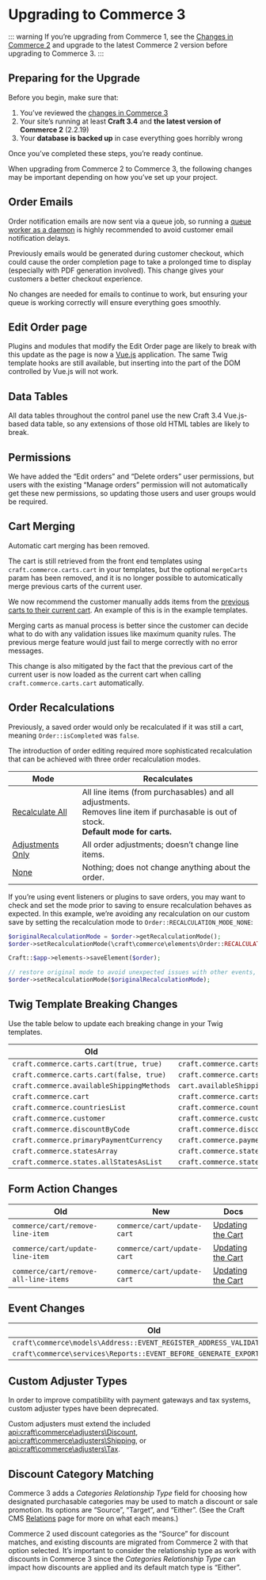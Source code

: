# Upgrading to Commerce 3

::: warning
If you’re upgrading from Commerce 1, see the [Changes in Commerce 2](https://docs.craftcms.com/commerce/v2/changes-in-commerce-2.html) and upgrade to the latest Commerce 2 version before upgrading to Commerce 3.
:::

## Preparing for the Upgrade

Before you begin, make sure that:

1. You’ve reviewed the [changes in Commerce 3](https://github.com/craftcms/commerce/blob/master/CHANGELOG.md#300---2020-01-28)
2. Your site’s running at least **Craft 3.4** and **the latest version of Commerce 2** (2.2.19)
3. Your **database is backed up** in case everything goes horribly wrong

Once you’ve completed these steps, you’re ready continue.

When upgrading from Commerce 2 to Commerce 3, the following changes may be important depending on how you’ve set up your project.

## Order Emails

Order notification emails are now sent via a queue job, so running a [queue worker as a daemon](https://nystudio107.com/blog/robust-queue-job-handling-in-craft-cms) is highly recommended to avoid customer email notification delays.

Previously emails would be generated during customer checkout, which could cause the order completion page to take a prolonged time to display (especially with PDF generation involved). This change gives your customers a better checkout experience.

No changes are needed for emails to continue to work, but ensuring your queue is working correctly will ensure everything goes smoothly.

## Edit Order page

Plugins and modules that modify the Edit Order page are likely to break with this update as the page is now a [Vue.js](https://vuejs.org/) application.
The same Twig template hooks are still available, but inserting into the part of the DOM controlled by Vue.js will not work.

## Data Tables

All data tables throughout the control panel use the new Craft 3.4 Vue.js-based data table, so any extensions of those old HTML tables are likely to break.

## Permissions

We have added the “Edit orders” and “Delete orders” user permissions, but users with the existing “Manage orders” permission will not automatically get these new permissions, so updating those users and user groups would be required.

## Cart Merging

Automatic cart merging has been removed.

The cart is still retrieved from the front end templates using `craft.commerce.carts.cart` in your templates, but the optional `mergeCarts` param has been removed, and it is no longer possible to automicatically merge previous carts of the current user.

We now recommend the customer manually adds items from the [previous carts to their current cart](adding-to-and-updating-the-cart.md#restoring-previous-cart-contents). An example of this is in the example templates.

Merging carts as manual process is better since the customer can decide what to do with any validation issues like maximum quanity rules. The previous merge feature would just fail to merge correctly with no error messages.

This change is also mitigated by the fact that the previous cart of the current user is now loaded as the current cart when calling `craft.commerce.carts.cart` automatically.

## Order Recalculations

Previously, a saved order would only be recalculated if it was still a cart, meaning `Order::isCompleted` was `false`.

The introduction of order editing required more sophisticated recalculation that can be achieved with three order recalculation modes.

| Mode                                                                                                       | Recalculates                                                                                                                                |
| ---------------------------------------------------------------------------------------------------------- | ------------------------------------------------------------------------------------------------------------------------------------------- |
| [Recalculate All](https://docs.craftcms.com/commerce/api/v3/craft-commerce-elements-order.html#constants)  | All line items (from purchasables) and all adjustments.<br>Removes line item if purchasable is out of stock.<br>**Default mode for carts.** |
| [Adjustments Only](https://docs.craftcms.com/commerce/api/v3/craft-commerce-elements-order.html#constants) | All order adjustments; doesn’t change line items.                                                                                           |
| [None](https://docs.craftcms.com/commerce/api/v3/craft-commerce-elements-order.html#constants)             | Nothing; does not change anything about the order.                                                                                          |

If you’re using event listeners or plugins to save orders, you may want to check and set the mode prior to saving to ensure recalculation behaves as expected. In this example, we’re avoiding any recalculation on our custom save by setting the recalculation mode to `Order::RECALCULATION_MODE_NONE`:

```php
$originalRecalculationMode = $order->getRecalculationMode();
$order->setRecalculationMode(\craft\commerce\elements\Order::RECALCULATION_MODE_NONE);

Craft::$app->elements->saveElement($order);

// restore original mode to avoid unexpected issues with other events, plugins, etc.
$order->setRecalculationMode($originalRecalculationMode);
```

## Twig Template Breaking Changes

Use the table below to update each breaking change in your Twig templates.

| Old                                       | New                                                                 |
| ----------------------------------------- | ------------------------------------------------------------------- |
| `craft.commerce.carts.cart(true, true)`   | `craft.commerce.carts.cart(true)`                                   |
| `craft.commerce.carts.cart(false, true)`  | `craft.commerce.carts.cart(false)`                                  |
| `craft.commerce.availableShippingMethods` | `cart.availableShippingMethodOptions`                               |
| `craft.commerce.cart`                     | `craft.commerce.carts.cart`                                         |
| `craft.commerce.countriesList`            | `craft.commerce.countries.allCountriesAsList`                       |
| `craft.commerce.customer`                 | `craft.commerce.customers.customer`                                 |
| `craft.commerce.discountByCode`           | `craft.commerce.discounts.discountByCode`                           |
| `craft.commerce.primaryPaymentCurrency`   | `craft.commerce.paymentCurrencies.primaryPaymentCurrency`           |
| `craft.commerce.statesArray`              | `craft.commerce.states.allStatesAsList`                             |
| `craft.commerce.states.allStatesAsList`   | `craft.commerce.states.getAllEnabledStatesAsListGroupedByCountryId` |

## Form Action Changes

| Old                                   | New                         | Docs                                                                        |
| ------------------------------------- | --------------------------- | --------------------------------------------------------------------------- |
| `commerce/cart/remove-line-item`      | `commerce/cart/update-cart` | [Updating the Cart](adding-to-and-updating-the-cart.md#updating-line-items) |
| `commerce/cart/update-line-item`      | `commerce/cart/update-cart` | [Updating the Cart](adding-to-and-updating-the-cart.md#updating-line-items) |
| `commerce/cart/remove-all-line-items` | `commerce/cart/update-cart` | [Updating the Cart](adding-to-and-updating-the-cart.md#updating-line-items) |

## Event Changes

| Old                                                                      | New                                            |
| ------------------------------------------------------------------------ | ---------------------------------------------- |
| `craft\commerce\models\Address::EVENT_REGISTER_ADDRESS_VALIDATION_RULES` | `craft\base\Model::EVENT_DEFINE_RULES`         |
| `craft\commerce\services\Reports::EVENT_BEFORE_GENERATE_EXPORT`          | `craft\base\Element::EVENT_REGISTER_EXPORTERS` |

## Custom Adjuster Types

In order to improve compatibility with payment gateways and tax systems, custom adjuster types have been deprecated.

Custom adjusters must extend the included <api:craft\commerce\adjusters\Discount>, <api:craft\commerce\adjusters\Shipping>, or <api:craft\commerce\adjusters\Tax>.

## Discount Category Matching

Commerce 3 adds a *Categories Relationship Type* field for choosing how designated purchasable categories may be used to match a discount or sale promotion. Its options are “Source”, “Target”, and “Either”. (See the Craft CMS [Relations](https://docs.craftcms.com/v3/relations.html) page for more on what each means.)

Commerce 2 used discount categories as the “Source” for discount matches, and existing discounts are migrated from Commerce 2 with that option selected. It’s important to consider the relationship type as work with discounts in Commerce 3 since the *Categories Relationship Type* can impact how discounts are applied and its default match type is “Either”.